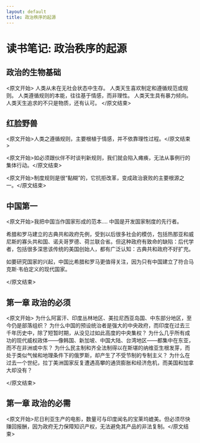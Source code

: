 ```yaml
---
layout: default
title: 政治秩序的起源
---
```


# 读书笔记: 政治秩序的起源


## 政治的生物基础

<原文开始>
人类从未在无社会状态中生存。
人类天生喜欢制定和遵循规范或规则。
人类遵循规则的本能，往往基于情感，而非理性。
人类天生具有暴力倾向。
人类天生追求的不只是物质，还有认可。
</原文结束>
## 红脸野兽

<原文开始>人类之遵循规则，主要根植于情感，并不依靠理性过程。</原文结束>

<原文开始>如必须跟伙伴不时谈判新规则，我们就会陷入瘫痪，无法从事例行的集体行动。</原文结束>

<原文开始>制度规则是很“黏糊”的，它抗拒改革，变成政治衰败的主要根源之一。</原文结束>

## 中国第一

<原文开始>我把中国当作国家形成的范本.... 中国是开发国家制度的先行者。

希腊和罗马建立的古典共和政府先例，受到以后很多社会的模仿，包括热那亚和威尼斯的寡头共和国、诺夫哥罗德、荷兰联合省。但这种政府有致命的缺陷：后代学者，包括很多深思该传统的美国创始人，都有广泛认知：古典共和政府不好扩充。

如要研究国家的兴起，中国比希腊和罗马更值得关注，因为只有中国建立了符合马克斯·韦伯定义的现代国家。

</原文结束>
## 第一章 政治的必须

<原文开始>
为什么阿富汗、印度丛林地区、美拉尼西亚岛国、中东部分地区，至今仍是部落组织？
为什么中国的预设统治者是强大的中央政府，而印度在过去三千年历史中，除了短暂时期，从没见过如此高度的中央集权？
为什么几乎所有成功的现代威权政体——像韩国、新加坡、中国大陆、台湾地区——都集中在东亚，而不在非洲或中东？
为什么民主制和齐全法制得以在斯堪的纳维亚生根发芽，而处于类似气候和地理条件下的俄罗斯，却产生了不受节制的专制主义？
为什么在过去一个世纪，拉丁美洲国家反复遭遇高攀的通货膨胀和经济危机，而美国和加拿大却没有？

</原文结束>
## 第一章 政治的必需

<原文开始>尼日利亚生产的电影，数量可与印度闻名的宝莱坞媲美。但必须尽快赚回报酬，因为政府无力保障知识产权，无法避免其产品的非法复制。</原文结束>